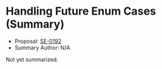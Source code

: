 # Handling Future Enum Cases (Summary)

* Proposal: [SE-0192](https://github.com/apple/swift-evolution/blob/main/proposals/0192-non-exhaustive-enums.md)
* Summary Author: N/A

Not yet summarized.
